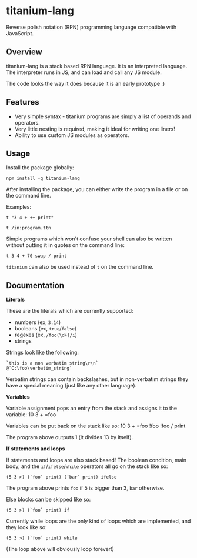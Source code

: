 titanium-lang
=============
Reverse polish notation (RPN) programming language compatible with JavaScript.

Overview
--------

titanium-lang is a stack based RPN language. It is an interpreted language. The interpreter runs in JS, and can load and call any JS module.

The code looks the way it does because it is an early prototype :)

Features
--------

- Very simple syntax - titanium programs are simply a list of operands and operators.
- Very little nesting is required, making it ideal for writing one liners!
- Ability to use custom JS modules as operators.

Usage
-----

Install the package globally:

    npm install -g titanium-lang

After installing the package, you can either write the program in a file or on the command line.

Examples:

    t "3 4 + ++ print"
    
    t /in:program.ttn

Simple programs which won't confuse your shell can also be written without putting it in quotes on the command line:

    t 3 4 + 70 swap / print

`titanium` can also be used instead of `t` on the command line.

Documentation
-------------

**Literals**

These are the literals which are currently supported:
- numbers (ex, `3.14`)
- booleans (ex, `true`/`false`)
- regexes (ex, `/foo(\d+)/i`)
- strings

Strings look like the following:

    `this is a non verbatim string\r\n`
    @`C:\foo\verbatim_string`

Verbatim strings can contain backslashes, but in non-verbatim strings they have a special meaning (just like any other language).

**Variables**

Variable assignment pops an entry from the stack and assigns it to the variable:
    10 3 + =foo

Variables can be put back on the stack like so:
    10 3 + =foo !foo !foo / print
    
The program above outputs 1 (it divides 13 by itself).

**If statements and loops**

If statements and loops are also stack based! The boolean condition, main body, and the `if`/`ifelse`/`while` operators all go on the stack like so:

    (5 3 >) (`foo` print) (`bar` print) ifelse

The program above prints `foo` if 5 is bigger than 3, `bar` otherwise.

Else blocks can be skipped like so:

    (5 3 >) (`foo` print) if

Currently while loops are the only kind of loops which are implemented, and they look like so:

    (5 3 >) (`foo` print) while
    
(The loop above will obviously loop forever!)
